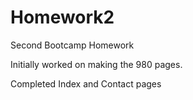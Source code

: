 # Homework2
Second Bootcamp Homework

Initially worked on making the 980 pages.

Completed Index and Contact pages
